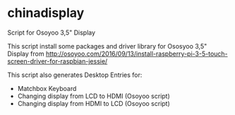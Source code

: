 # chinadisplay
Script for Osoyoo 3,5" Display

This script install some packages and driver library for Ososyoo 3,5" Display from http://osoyoo.com/2016/09/13/install-raspberry-pi-3-5-touch-screen-driver-for-raspbian-jessie/

This script also generates Desktop Entries for:
- Matchbox Keyboard
- Changing display from LCD to HDMI (Osoyoo script)
- Changing display from HDMI to LCD (Osoyoo script)
